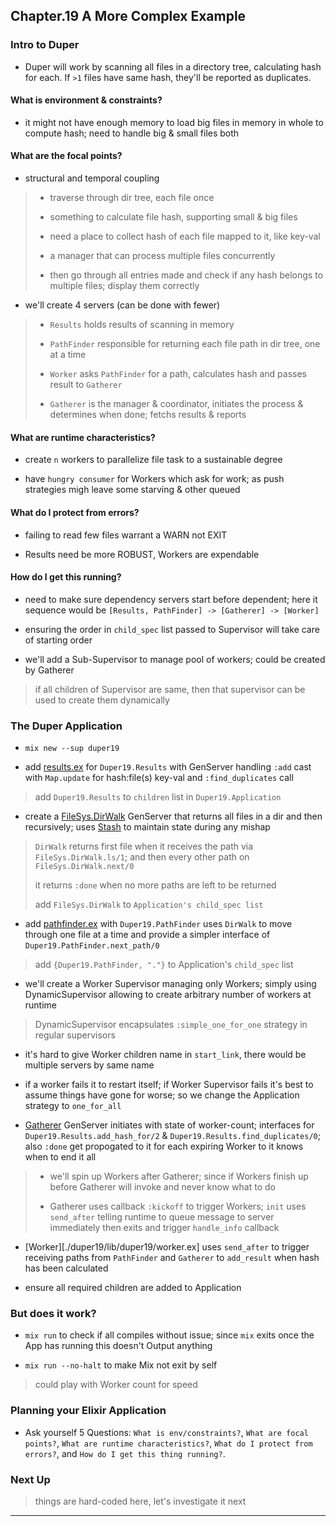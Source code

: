 
## Chapter.19 A More Complex Example

### Intro to Duper

* Duper will work by scanning all files in a directory tree, calculating hash for each. If `>1` files have same hash, they'll be reported as duplicates.

#### What is environment & constraints?

* it might not have enough memory to load big files in memory in whole to compute hash; need to handle big & small files both

#### What are the focal points?

* structural and temporal coupling

> * traverse through dir tree, each file once
>
> * something to calculate file hash, supporting small & big files
>
> * need a place to collect hash of each file mapped to it, like key-val
>
> * a manager that can process multiple files concurrently
>
> * then go through all entries made and check if any hash belongs to multiple files; display them correctly

* we'll create 4 servers (can be done with fewer)

> * `Results` holds results of scanning in memory
>
> * `PathFinder` responsible for returning each file path in dir tree, one at a time
>
> * `Worker` asks `PathFinder` for a path, calculates hash and passes result to `Gatherer`
>
> * `Gatherer` is the manager & coordinator, initiates the process & determines when done; fetchs results & reports

#### What are runtime characteristics?

* create `n` workers to parallelize file task to a sustainable degree

* have `hungry consumer` for Workers which ask for work; as push strategies migh leave some starving & other queued

#### What do I protect from errors?

* failing to read few files warrant a WARN not EXIT

* Results need be more ROBUST, Workers are expendable

#### How do I get this running?

* need to make sure dependency servers start before dependent; here it sequence would be `[Results, PathFinder] -> [Gatherer] -> [Worker]`

* ensuring the order in `child_spec` list passed to Supervisor will take care of starting order

* we'll add a Sub-Supervisor to manage pool of workers; could be created by Gatherer

> if all children of Supervisor are same, then that supervisor can be used to create them dynamically


### The Duper Application

* `mix new --sup duper19`

* add [results.ex](./duper19/lib/duper19/results.ex) for `Duper19.Results` with GenServer handling `:add` cast with `Map.update` for hash:file(s) key-val and `:find_duplicates` call

> add `Duper19.Results` to `children` list in `Duper19.Application`

* create a [FileSys.DirWalk](./duper19/lib/file_sys/dir_walk.ex) GenServer that returns all files in a dir and then recursively; uses [Stash](./duper19/lib/stash/stash.ex) to maintain state during any mishap

> `DirWalk` returns first file when it receives the path via `FileSys.DirWalk.ls/1`; and then every other path on `FileSys.DirWalk.next/0`
>
> it returns `:done` when no more paths are left to be returned
>
> add `FileSys.DirWalk` to `Application's child_spec list`

* add [pathfinder.ex](./duper19/lib/duper19/pathfinder.ex) with `Duper19.PathFinder` uses `DirWalk` to move through one file at a time and provide a simpler interface of `Duper19.PathFinder.next_path/0`

> add `{Duper19.PathFinder, "."}` to Application's `child_spec` list

* we'll create a Worker Supervisor managing only Workers; simply using DynamicSupervisor allowing to create arbitrary number of workers at runtime

> DynamicSupervisor encapsulates `:simple_one_for_one` strategy in regular supervisors

* it's hard to give Worker children name in `start_link`, there would be multiple servers by same name

* if a worker fails it to restart itself; if Worker Supervisor fails it's best to assume things have gone for worse; so we change the Application strategy to `one_for_all`

* [Gatherer](./duper19/lib/duper19/gatherer.ex) GenServer initiates with state of worker-count; interfaces for `Duper19.Results.add_hash_for/2` & `Duper19.Results.find_duplicates/0`; also `:done` get propogated to it for each expiring Worker to it knows when to end it all

> * we'll spin up Workers after Gatherer; since if Workers finish up before Gatherer will invoke and never know what to do
>
> * Gatherer uses callback `:kickoff` to trigger Workers; `init` uses `send_after` telling runtime to queue message to server immediately then exits and trigger `handle_info` callback

* [Worker][./duper19/lib/duper19/worker.ex] uses `send_after` to trigger receiving paths from `PathFinder` and `Gatherer` to `add_result` when hash has been calculated

* ensure all required children are added to Application


### But does it work?

* `mix run` to check if all compiles without issue; since `mix` exits once the App has running this doesn't Output anything

* `mix run --no-halt` to make Mix not exit by self

> could play with Worker count for speed


### Planning your Elixir Application

* Ask yourself 5 Questions: `What is env/constraints?`, `What are focal points?`, `What are runtime characteristics?`, `What do I protect from errors?`, and `How do I get this thing running?`.


### Next Up

> things are hard-coded here, let's investigate it next

---
